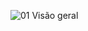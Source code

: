 ![01  Visão geral](https://github.com/user-attachments/assets/19ecec7e-4b1d-47c8-b93d-c0085216d7f4)
